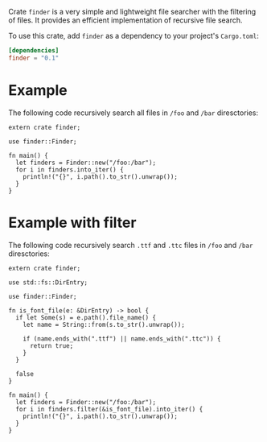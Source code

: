 Crate `finder` is a very simple and lightweight file searcher with the filtering of files.
It provides an efficient implementation of recursive file search.

To use this crate, add `finder` as a dependency to your project's
`Cargo.toml`:

```toml
[dependencies]
finder = "0.1"
```

# Example

The following code recursively search all files in `/foo` and `/bar` diresctories:

```no_run
extern crate finder;

use finder::Finder;

fn main() {
  let finders = Finder::new("/foo:/bar");
  for i in finders.into_iter() {
    println!("{}", i.path().to_str().unwrap());
  }
}
```

# Example with filter

The following code recursively search `.ttf` and `.ttc` files in `/foo` and `/bar` diresctories:

```no_run
extern crate finder;

use std::fs::DirEntry;

use finder::Finder;

fn is_font_file(e: &DirEntry) -> bool {
  if let Some(s) = e.path().file_name() {
    let name = String::from(s.to_str().unwrap());

    if (name.ends_with(".ttf") || name.ends_with(".ttc")) {
      return true;
    }
  }

  false
}

fn main() {
  let finders = Finder::new("/foo:/bar");
  for i in finders.filter(&is_font_file).into_iter() {
    println!("{}", i.path().to_str().unwrap());
  }
}
```

